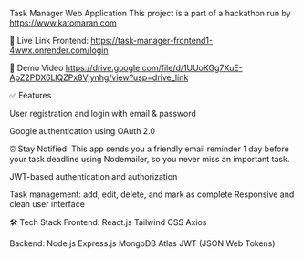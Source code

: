 Task Manager Web Application
This project is a part of a hackathon run by https://www.katomaran.com

🔗 Live Link
Frontend: https://task-manager-frontend1-4wwx.onrender.com/login

🎥 Demo Video
https://drive.google.com/file/d/1UUoKGg7XuE-ApZ2PDX6LlQZPx8Vjynhg/view?usp=drive_link

✅ Features

User registration and login with email & password

Google authentication using OAuth 2.0

⏰ Stay Notified! This app sends you a friendly email reminder 1 day before your task deadline using Nodemailer, so you never miss an important task.

JWT-based authentication and authorization

Task management: add, edit, delete, and mark as complete
Responsive and clean user interface

🛠 Tech Stack
Frontend:
React.js
Tailwind CSS
Axios

Backend:
Node.js
Express.js
MongoDB Atlas
JWT (JSON Web Tokens)



